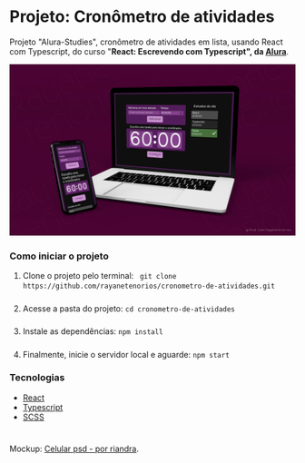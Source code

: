 # Projeto: Cronômetro de atividades

Projeto "Alura-Studies", cronômetro de atividades em lista, usando React com Typescript, do curso "**React: Escrevendo com Typescript", da [Alura](https://cursos.alura.com.br/course/react-modernizando-escrever-typescript)**.

![Mockup projeto](./public/mockup.png)
 ### Como iniciar o projeto
 1. Clone o projeto pelo terminal:
 ` git clone https://github.com/rayanetenorios/cronometro-de-atividades.git`
 #####
 2. Acesse a pasta do projeto:
 ` cd cronometro-de-atividades `
 #####
3. Instale as dependências:
` npm install `
#####
4. Finalmente, inicie o servidor local e aguarde:
` npm start `

### Tecnologias
* [React](https://pt-br.reactjs.org/)
* [Typescript](https://www.typescriptlang.org/pt/)
* [SCSS](https://sass-lang.com/)
#

#
#
Mockup: [Celular psd - por riandra](https://br.freepik.com/fotos-vetores-gratis/celular).
